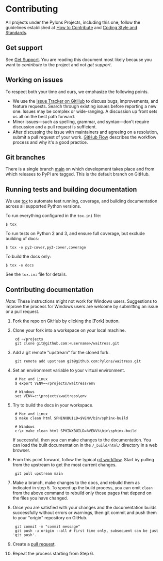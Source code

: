 Contributing
============

All projects under the Pylons Projects, including this one, follow the guidelines established at [How to Contribute](https://pylonsproject.org/community-how-to-contribute.html) and [Coding Style and Standards](https://pylonsproject.org/community-coding-style-standards.html).


Get support
-----------

See [Get Support](https://pylonsproject.org/community-support.html). You are reading this document most likely because you want to *contribute* to the project and not *get support*.


Working on issues
-----------------

To respect both your time and ours, we emphasize the following points.

* We use the [Issue Tracker on GitHub](https://github.com/Pylons/waitress/issues) to discuss bugs, improvements, and feature requests. Search through existing issues before reporting a new one. Issues may be complex or wide-ranging. A discussion up front sets us all on the best path forward.
* Minor issues—such as spelling, grammar, and syntax—don't require discussion and a pull request is sufficient.
* After discussing the issue with maintainers and agreeing on a resolution, submit a pull request of your work. [GitHub Flow](https://guides.github.com/introduction/flow/index.html) describes the workflow process and why it's a good practice.


Git branches
------------

There is a single branch [main](https://github.com/Pylons/waitress/) on which development takes place and from which releases to PyPI are tagged. This is the default branch on GitHub.


Running tests and building documentation
----------------------------------------

We use [tox](https://tox.readthedocs.io/en/latest/) to automate test running, coverage, and building documentation across all supported Python versions.

To run everything configured in the `tox.ini` file:

    $ tox

To run tests on Python 2 and 3, and ensure full coverage, but exclude building of docs:

    $ tox -e py2-cover,py3-cover,coverage

To build the docs only:

    $ tox -e docs

See the `tox.ini` file for details.


Contributing documentation
--------------------------

*Note:* These instructions might not work for Windows users. Suggestions to improve the process for Windows users are welcome by submitting an issue or a pull request.

1.  Fork the repo on GitHub by clicking the [Fork] button.
2.  Clone your fork into a workspace on your local machine.

         cd ~/projects
         git clone git@github.com:<username>/waitress.git

3.  Add a git remote "upstream" for the cloned fork.

         git remote add upstream git@github.com:Pylons/waitress.git

4.  Set an environment variable to your virtual environment.

         # Mac and Linux
         $ export VENV=~/projects/waitress/env

         # Windows
         set VENV=c:\projects\waitress\env

5.  Try to build the docs in your workspace.

         # Mac and Linux
         $ make clean html SPHINXBUILD=$VENV/bin/sphinx-build

         # Windows
         c:\> make clean html SPHINXBUILD=%VENV%\bin\sphinx-build

     If successful, then you can make changes to the documentation. You can load the built documentation in the `/_build/html/` directory in a web browser.

6.  From this point forward, follow the typical [git workflow](https://help.github.com/articles/what-is-a-good-git-workflow/). Start by pulling from the upstream to get the most current changes.

         git pull upstream main

7.  Make a branch, make changes to the docs, and rebuild them as indicated in step 5.  To speed up the build process, you can omit `clean` from the above command to rebuild only those pages that depend on the files you have changed.

8.  Once you are satisfied with your changes and the documentation builds successfully without errors or warnings, then git commit and push them to your "origin" repository on GitHub.

         git commit -m "commit message"
         git push -u origin --all # first time only, subsequent can be just 'git push'.

9.  Create a [pull request](https://help.github.com/articles/using-pull-requests/).

10.  Repeat the process starting from Step 6.
